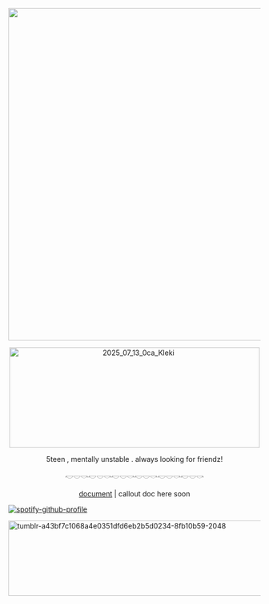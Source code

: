 <p align="center">
<img width="2048" height="662" alt="tumblr_15e80c01eb4e966f57e6ac9139f66096_7ea64310_2048" src="https://github.com/user-attachments/assets/a77f5fb8-9bea-48da-8484-563ff3fa3018" />
<p>
<p align="center">
<img width="500" height="200" alt="2025_07_13_0ca_Kleki" src="https://github.com/user-attachments/assets/94ab0396-41e3-44c4-8a6e-40043f6b7509" />
</p>

<p align="center">
5teen , mentally unstable . always looking for friendz!
</p>

<p align="center">
𓎢𓎟𓎡𓎢𓎟𓎡𓎢𓎟𓎡𓎢𓎟𓎡𓎢𓎟𓎡𓎢𓎟𓎡
</p>

<div align="center">

[document](https://docs.google.com/document/d/1NgYCX5UlTtO7aHJYPlTGqArkH2bRa4OdBxFmm2wCYfY/edit?usp=sharing) | callout doc here soon

</div>

 [![spotify-github-profile](https://spotify-github-profile.kittinanx.com/api/view?uid=31tleqegpb4lhcogzq6e3rwkleiq&cover_image=true&theme=novatorem&show_offline=false&background_color=ffffff&interchange=false&bar_color=f5c7e6&bar_color_cover=false)](https://spotify-github-profile.kittinanx.com/api/view?uid=31tleqegpb4lhcogzq6e3rwkleiq&redirect=true)

<img width="1500" height="150" alt="tumblr-a43bf7c1068a4e0351dfd6eb2b5d0234-8fb10b59-2048" src="https://github.com/user-attachments/assets/da1eba0e-05f2-4417-9b7b-e72c115aee5c" />
